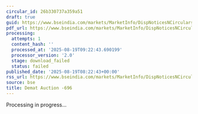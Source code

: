 ```yaml
---
circular_id: 26b330737a359a51
draft: true
guid: https://www.bseindia.com/markets/MarketInfo/DispNoticesNCirculars.aspx?Noticeid={A76398C9-A177-42BD-A091-168071CD37C9}&noticeno=20250819-14&dt=08/19/2025&icount=14&totcount=14&flag=0
pdf_url: https://www.bseindia.com/markets/MarketInfo/DispNoticesNCirculars.aspx?Noticeid={A76398C9-A177-42BD-A091-168071CD37C9}&noticeno=20250819-14&dt=08/19/2025&icount=14&totcount=14&flag=0
processing:
  attempts: 1
  content_hash: ''
  processed_at: '2025-08-19T09:22:43.690199'
  processor_version: '2.0'
  stage: download_failed
  status: failed
published_date: '2025-08-19T08:22:43+00:00'
rss_url: https://www.bseindia.com/markets/MarketInfo/DispNoticesNCirculars.aspx?Noticeid={A76398C9-A177-42BD-A091-168071CD37C9}&noticeno=20250819-14&dt=08/19/2025&icount=14&totcount=14&flag=0
source: bse
title: Demat Auction -696
---
```


Processing in progress...